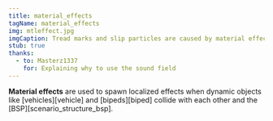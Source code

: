 ```yaml
---
title: material_effects
tagName: material_effects
img: mtleffect.jpg
imgCaption: Tread marks and slip particles are caused by material effects.
stub: true
thanks:
  - to: Masterz1337
    for: Explaining why to use the sound field
---
```

**Material effects** are used to spawn localized effects when dynamic objects like [vehicles][vehicle] and [bipeds][biped] collide with each other and the [BSP][scenario_structure_bsp].
